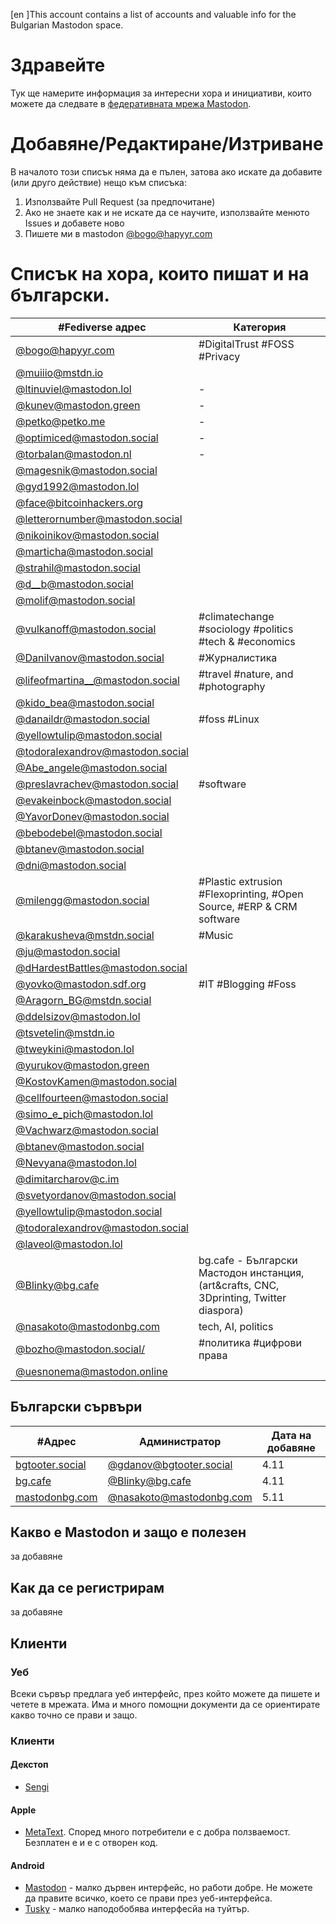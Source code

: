 [en ]This account contains a list of accounts and valuable info for the Bulgarian Mastodon space. 

# Здравейте
Тук ще намерите информация за интересни хора и инициативи, които можете да следвате в [федеративната мрежа Mastodon](https://docs.joinmastodon.org/).

# Добавянe/Редактиране/Изтриване
В началото този списък няма да е пълен, затова ако искате да добавите (или друго действие) нещо към списъка:

1. Използвайте Pull Request (за предпочитане) 
2. Aко не знаете как и не искате да се научите, използвайте менюто Issues и добавете ново
3. Пишете ми в mastodon [@bogo@hapyyr.com](https://hapyyr.com/@bogo) 


# Списък на хора, които пишат и на български.

| #Fediverse адрес  | Категория |
| ------------- | ------------- |
|[@bogo@hapyyr.com](https://hapyyr.com/@bogo) | #DigitalTrust #FOSS #Privacy|
|[@muiiio@mstdn.io](http://mstdn.io/@muiiio) | |
|[@ltinuviel@mastodon.lol](https://mastodon.lol/@ltinuviel) | - |
|[@kunev@mastodon.green](https://mastodon.green/@kunev) | - |
|[@petko@petko.me](https://petko.me/@petko) |-  |
|[@optimiced@mastodon.social](https://mastodon.social/@optimiced) | - |
|[@torbalan@mastodon.nl](https://mastodon.nl/@torbalan) |- |
|[@magesnik@mastodon.social](https://mastodon.social/@magesnik) |  |
|[@gyd1992@mastodon.lol](https://mastodon.lol/@gyd1992) |  |
|[@face@bitcoinhackers.org](https://bitcoinhackers.org/@face) |  |
|[@letterornumber@mastodon.social](https://mastodon.social/@letterornumber) |  |
|[@nikoinikov@mastodon.social](https://astodon.social/@nikoinikov)|  |
|[@marticha@mastodon.social](https://mastodon.social/@marticha) |  |
|[@strahil@mastodon.social](https://mastodon.social/@strahil) |  |
|[@d__b@mastodon.social](https://mastodon.social/@d__b)  |  |
|[@molif@mastodon.social](https://mastodon.social/@molif) |  |
|[@vulkanoff@mastodon.social](https://mastodon.social/@vulkanoff) |  #climatechange #sociology #politics #tech & #economics   |
|[@DaniIvanov@mastodon.social](https://mastodon.social/@DaniIvanov)| #Журналистика |
|[@lifeofmartina__@mastodon.social](https://mastodon.social/@lifeofmartina__)| #travel  #nature, and #photography   |
|[@kido_bea@mastodon.social](https://mastodon.social/@kido_bea)|  |
|[@danaildr@mastodon.social](https://mastodon.social/@danaildr)| #foss #Linux |
|[@yellowtulip@mastodon.social](https://mastodon.social/@yellowtulip)|  |
|[@todoralexandrov@mastodon.social](https://mastodon.social/@todoralexandrov)|  |
|[@Abe_angele@mastodon.social](https://mastodon.social/@Abe_angele)|  |
|[@preslavrachev@mastodon.social](https://mastodon.social/@preslavrachev)| #software |
|[@evakeinbock@mastodon.social](https://mastodon.social/@evakeinbock)|  |
|[@YavorDonev@mastodon.social](https://mastodon.social/@YavorDonev)|  |
|[@bebodebel@mastodon.social](https://mastodon.social/@bebodebel)|  |
|[@btanev@mastodon.social](https://mastodon.social/@btanev)|  |
|[@dni@mastodon.social](https://mastodon.social@dni)|  |
|[@milengg@mastodon.social](https://mastodon.social/@milengg)| #Plastic extrusion #Flexoprinting, #Open Source, #ERP & CRM software|
|[@karakusheva@mstdn.social](https://mstdn.social/@karakusheva)| #Music|
|[@ju@mastodon.social](https://mastodon.social/@ju)||
|[@dHardestBattles@mastodon.social](https://mastodon.social/@dHardestBattles)||
|[@yovko@mastodon.sdf.org](https://mastodon.sdf.org/@yovko)|#IT #Blogging #Foss|
|[@Aragorn_BG@mstdn.social](https://mstdn.social/@Aragorn_BG)||
|[@ddelsizov@mastodon.lol ](https://mastodon.lol/@ddelsizov)||
|[@tsvetelin@mstdn.io](https://mstdn.io/@tsvetelin)||
|[@tweykini@mastodon.lol](https://mastodon.lol/@tweykini)||
|[@yurukov@mastodon.green](https://mastodon.green/@yurukov)||
|[@KostovKamen@mastodon.social](https://mastodon.social/@KostovKamen)||
|[@cellfourteen@mastodon.social](https://mastodon.social/@cellfourteen)||
|[@simo_e_pich@mastodon.lol](https://mastodon.lol/@simo_e_pich)||
|[@Vachwarz@mastodon.social](https://mastodon.social/@Vachwarz)||
|[@btanev@mastodon.social](https://mastodon.social/@btanev)||
|[@Nevyana@mastodon.lol](https://mastodon.lol/@Nevyana)||
|[@dimitarcharov@c.im](https://c.im/@dimitarcharov)||
|[@svetyordanov@mastodon.social](https://mastodon.social/@svetyordanov)||
|[@yellowtulip@mastodon.social](https://mastodon.social/@yellowtulip)||
|[@todoralexandrov@mastodon.social](https://mastodon.social/@todoralexandrov)||
|[@laveol@mastodon.lol](https://mastodon.lol/@laveol)||
|[@Blinky@bg.cafe](https://bg.cafe/web/@Blinky)|bg.cafe - Български Мастодон инстанция, (art&crafts, CNC, 3Dprinting, Twitter diaspora) |
|[@nasakoto@mastodonbg.com](https://mastodonbg.com/web/@nasakoto)| tech, AI, politics|
|[@bozho@mastodon.social/](https://mastodon.social/@bozho)| #политика #цифрови права |
|[@uesnonema@mastodon.online](https://mastodon.online/@uesnonema)| |

## Български сървъри

 #Адрес  | Администратор | Дата на добавяне
| ------------- | ------------- | ------------- |
|[bgtooter.social](https://bgtooter.social) |[@gdanov@bgtooter.social](https://bgtooter.social/@gdanov) | 4.11 |
|[bg.cafe](https://bg.cafe)| [@Blinky@bg.cafe](https://bg.cafe/web/@Blinky)| 4.11 |
|[mastodonbg.com](https://mastodonbg.com)| [@nasakoto@mastodonbg.com](https://mastodonbg.com/web/@nasakoto)| 5.11 |


## Какво е Mаstodon и защо е полезен
за добавяне

## Kак да се регистрирам
за добавяне


## Клиенти

### Уеб
Всеки сървър предлага уеб интерфейс, през който можете да пишете и четете в мрежата. Има и много помощни документи да се ориентирате какво точно се прави и защо.

### Клиенти

#### Декстоп
- [Sengi](https://nicolasconstant.github.io/sengi/)

#### Apple
- [MetaText](https://apps.apple.com/us/app/metatext/id1523996615). Според много потребители е с добра ползваемост. Безплатен е и е с отворен код.

#### Android
- [Mastodon](https://play.google.com/store/apps/details?id=org.joinmastodon.android&hl=en&gl=US) - малко дървен интерфейс, но работи добре. Не можете да правите всичко, което се прави през уеб-интерфейса.
- [Tusky](https://play.google.com/store/apps/details?id=com.keylesspalace.tusky&gl=US) - малко наподобобява интерфесйа на туйтър. 